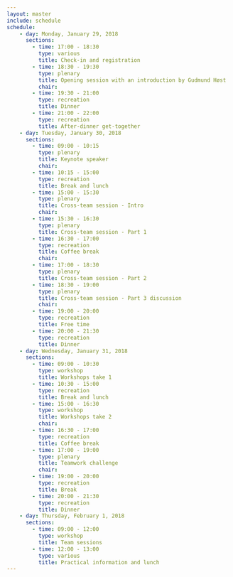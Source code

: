 ```yaml
---
layout: master
include: schedule
schedule:
    - day: Monday, January 29, 2018
      sections:
        - time: 17:00 - 18:30
          type: various
          title: Check-in and registration
        - time: 18:30 - 19:30
          type: plenary
          title: Opening session with an introduction by Gudmund Høst
          chair: 
        - time: 19:30 - 21:00
          type: recreation
          title: Dinner
        - time: 21:00 - 22:00
          type: recreation
          title: After-dinner get-together
    - day: Tuesday, January 30, 2018
      sections:
        - time: 09:00 - 10:15
          type: plenary
          title: Keynote speaker
          chair: 
        - time: 10:15 - 15:00
          type: recreation
          title: Break and lunch
        - time: 15:00 - 15:30
          type: plenary
          title: Cross-team session - Intro
          chair:
        - time: 15:30 - 16:30
          type: plenary
          title: Cross-team session - Part 1
        - time: 16:30 - 17:00
          type: recreation
          title: Coffee break
          chair:
        - time: 17:00 - 18:30
          type: plenary
          title: Cross-team session - Part 2
        - time: 18:30 - 19:00
          type: plenary
          title: Cross-team session - Part 3 discussion
          chair:
        - time: 19:00 - 20:00
          type: recreation
          title: Free time
        - time: 20:00 - 21:30
          type: recreation
          title: Dinner
    - day: Wednesday, January 31, 2018
      sections:
        - time: 09:00 - 10:30
          type: workshop
          title: Workshops take 1
        - time: 10:30 - 15:00
          type: recreation
          title: Break and lunch
        - time: 15:00 - 16:30
          type: workshop
          title: Workshops take 2
          chair: 
        - time: 16:30 - 17:00
          type: recreation
          title: Coffee break
        - time: 17:00 - 19:00
          type: plenary
          title: Teamwork challenge
          chair: 
        - time: 19:00 - 20:00
          type: recreation
          title: Break
        - time: 20:00 - 21:30
          type: recreation
          title: Dinner
    - day: Thursday, February 1, 2018
      sections:
        - time: 09:00 - 12:00
          type: workshop
          title: Team sessions
        - time: 12:00 - 13:00
          type: various
          title: Practical information and lunch
---
```

